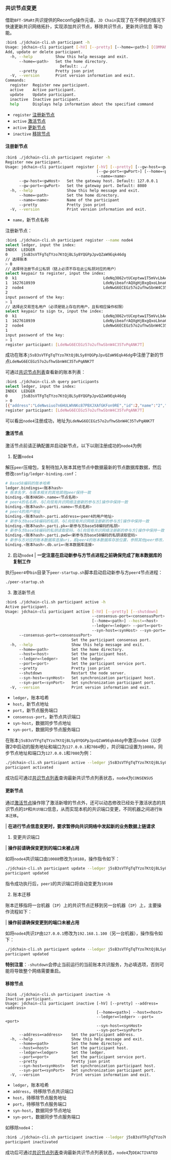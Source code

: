 ### 共识节点变更

借助`BFT-SMaRt`共识提供的Reconfig操作元语，`JD Chain`实现了在不停机的情况下快速更新共识网络拓扑，实现添加共识节点，移除共识节点，更新共识信息 等功能。
```bash
:bin$ ./jdchain-cli.sh participant -h
Usage: jdchain-cli participant [-hV] [--pretty] [--home=<path>] [COMMAND]
Add, update or delete participant.
  -h, --help          Show this help message and exit.
      --home=<path>   Set the home directory.
                        Default: ../
      --pretty        Pretty json print
  -V, --version       Print version information and exit.
Commands:
  register  Register new participant.
  active    Active participant.
  update    Update participant.
  inactive  Inactive participant.
  help      Displays help information about the specified command
```
- `register` [注册新节点](#注册新节点)
- `active` [激活节点](#激活节点)
-  `active` [更新节点](#更新节点)
- `inactive` [移除节点](#移除节点)

#### 注册新节点

```bash
:bin$ ./jdchain-cli.sh participant register -h
Register new participant.
Usage: jdchain-cli participant register [-hV] [--pretty] [--gw-host=<gwHost>]
                                        [--gw-port=<gwPort>] [--home=<path>]
                                        --name=<name>
      --gw-host=<gwHost>   Set the gateway host. Default: 127.0.0.1
      --gw-port=<gwPort>   Set the gateway port. Default: 8080
  -h, --help               Show this help message and exit.
      --home=<path>        Set the home directory.
      --name=<name>        Name of the participant
      --pretty             Pretty json print
  -V, --version            Print version information and exit.
```
- `name`，新节点名称

注册新节点：
```bash
:bin$ ./jdchain-cli.sh participant register --name node4
select ledger, input the index:
INDEX  LEDGER
0      j5sB3sVTFgTqTYzo7KtQjBLSy8YQGPpJpvQZaW9Eqk46dg
// 选择账本
> 0
// 选择待注册节点公私钥（链上必须不存在此公私钥对应的用户）
select keypair to register, input the index:
0  k1                                      LdeNq3862vtUCeptww1T5mVvLbAeppYqVNdqD
1  1627618939                              LdeNyibeafrAQXgHjBxgQxoLbna6hL4BcXZiw
2  node4                                   LdeNwG6ECEGz57o2ufhwSbnW4C35TvPqANK7T
2
input password of the key:
> 1
// 选择此交易签名用户（必须是链上存在的用户，且有相应操作权限）
select keypair to sign tx, input the index:
0  k1                                      LdeNq3862vtUCeptww1T5mVvLbAeppYqVNdqD
1  1627618939                              LdeNyibeafrAQXgHjBxgQxoLbna6hL4BcXZiw
2  node4                                   LdeNwG6ECEGz57o2ufhwSbnW4C35TvPqANK7T
1
input password of the key:
> 1
register participant: [LdeNwG6ECEGz57o2ufhwSbnW4C35TvPqANK7T]
```
成功在账本`j5sB3sVTFgTqTYzo7KtQjBLSy8YQGPpJpvQZaW9Eqk46dg`中注册了新的节点`LdeNwG6ECEGz57o2ufhwSbnW4C35TvPqANK7T`

可通过[共识节点列表](query.md#共识节点列表)查看新的账本列表：
```bash
:bin$ ./jdchain-cli.sh query participants
select ledger, input the index:
INDEX  LEDGER
0      j5sB3sVTFgTqTYzo7KtQjBLSy8YQGPpJpvQZaW9Eqk46dg
> 0
[{"address":"LdeNwsiuo7n6HULWhNKc87PBXJXAfGKFon9RE","id":2,"name":"2","participantNodeState":"CONSENSUS","pubKey":"7VeRFF1ednwhrFoe5cngKwPUJ2N4iFKD9Jt53GxSCc1MmPQ6"},{"address":"LdeNiXZbsBCsTc2ZGp1PGBX81aUxPekhwEwmY","id":1,"name":"1","participantNodeState":"CONSENSUS","pubKey":"7VeREmuT4fF9yRPEMbSSaNLKbLa3qoTpfGHRgwpnSWUn5tqW"},{"address":"LdeNwG6ECEGz57o2ufhwSbnW4C35TvPqANK7T","id":4,"name":"node4","participantNodeState":"READY","pubKey":"7VeRKiWHcHjNoYH9kJk2fxoJxgBrstVJ7bHRecKewJAKcvUD"},{"address":"LdeNyibeafrAQXgHjBxgQxoLbna6hL4BcXZiw","id":0,"name":"0","participantNodeState":"CONSENSUS","pubKey":"7VeRJpb2XX8XKAaC7G5zQg9DbgKM8gmLhUBtGFmerFbhJTZn"},{"address":"LdeP2ji8PR1DPsLt5NoFeiBnhpckrLHgCJge6","id":3,"name":"3","participantNodeState":"CONSENSUS","pubKey":"7VeRGE4V9MR7HgAqTrkxGvJvaaKRZ3fAjHUjYzpNBGcjfAvr"}]
register participant: [LdeNwG6ECEGz57o2ufhwSbnW4C35TvPqANK7T]
```
可以看出`node4`注册成功，地址为`LdeNwG6ECEGz57o2ufhwSbnW4C35TvPqANK7T`

#### 激活节点

激活节点前请正确配置并启动新节点，以下以刚注册成功的`node4`为例

1. 配置`node4`

解压`peer`压缩包，复制待加入账本其他节点中数据最新的节点数据库数据，然后修改`config/ledger-binding.conf`：
```bash
# Base58编码的账本哈希
ledger.bindings=<账本hash>
# 账本名字，与账本相关的其他其他peer保持一致
binding.<账本HASH>.name=<节点名称>
# peer4的名名称，与[向现有共识网络注册新的参与方]操作中保持一致
binding.<账本hash>.parti.name=<节点名称>
# peer4的用户地址
binding.<账本hash>.parti.address=<peer4的用户地址>
# 新参与方base58编码的私钥，与[向现有共识网络注册新的参与方]操作中保持一致
binding.<账本hash>.parti.pk=<新参与方base58编码的私钥>
# 新参与方base58编码的私钥读取密码，与[向现有共识网络注册新的参与方]操作中保持一致
binding.<账本hash>.parti.pwd=<新参与方base58编码的私钥读取密码>
# 新参与方对应的账本数据库连接uri，即peer4的账本数据库存放位置，参照其他peer修改，不可与其他peer混用
binding.<账本hash>.db.uri=<账本数据库连接>
```

2. 启动`node4`
| **一定注意在启动新参与方节点进程之前确保完成了账本数据库的复制工作**

执行`peer4`中`bin`目录下`peer-startup.sh`脚本启动启动新参与方`peer4`节点进程：
```bash
./peer-startup.sh
```

3. 激活新节点
```bash
:bin$ ./jdchain-cli.sh participant active -h
Active participant.
Usage: jdchain-cli participant active [-hV] [--pretty] [--shutdown]
                                      --consensus-port=<consensusPort>
                                      [--home=<path>] --host=<host>
                                      --ledger=<ledger> --port=<port>
                                      --syn-host=<synHost> --syn-port=<synPort>
      --consensus-port=<consensusPort>
                             Set the participant consensus port.
  -h, --help                 Show this help message and exit.
      --home=<path>          Set the home directory.
      --host=<host>          Set the participant host.
      --ledger=<ledger>      Set the ledger.
      --port=<port>          Set the participant service port.
      --pretty               Pretty json print
      --shutdown             Restart the node server.
      --syn-host=<synHost>   Set synchronization participant host.
      --syn-port=<synPort>   Set synchronization participant port.
  -V, --version              Print version information and exit.
```
- `ledger`，账本哈希
- `host`，新节点地址
- `port`，新节点服务端口
- `consensus-port`，新节点共识端口
- `syn-host`，数据同步节点地址
- `syn-port`，数据同步节点服务端口

在账本`j5sB3sVTFgTqTYzo7KtQjBLSy8YQGPpJpvQZaW9Eqk46dg`中激活`node4`（以步骤2中启动的服务地址和端口为`127.0.0.1`和`7084`例），共识端口设置为`10088`，同步节点地址和端口为`127.0.0.1`和`7080`为例：
```bash
./jdchain-cli.sh participant active --ledger j5sB3sVTFgTqTYzo7KtQjBLSy8YQGPpJpvQZaW9Eqk46dg --host 127.0.0.1 --port 7084 --consensus-port 10088 --syn-host 127.0.0.1 --syn-port 7080
participant activated
```

成功后可通过[共识节点列表](query.md#共识节点列表)查询最新共识节点列表状态，`node4`为`CONSENSUS`

#### 更新节点

通过[激活节点](#激活节点)操作除了激活新增的节点外，还可以动态修改已经处于激活状态的共识节点的`IP`和`共识端口`信息，从而实现本机的共识端口变更，不同机器之间进行`账本迁移`。

| **在进行节点信息变更时，要求暂停向共识网络中发起新的业务数据上链请求**

1. 变更共识端口

| **操作前请确保变更到的端口未被占用**

如将`node4`共识端口由`10088`修改为`10188`，操作指令如下：

```bash
./jdchain-cli.sh participant update --ledger j5sB3sVTFgTqTYzo7KtQjBLSy8YQGPpJpvQZaW9Eqk46dg --host 127.0.0.1 --port 7084 --consensus-port 10188 --syn-host 127.0.0.1 --syn-port 7080
participant updated
```
指令成功执行后，`peer1`的共识端口将自动变更为`10188`

2. 账本迁移

账本迁移指将一台机器（`IP`）上的共识节点迁移到另一台机器（`IP`）上，主要操作流程如下：

| **操作前请确保变更到的端口未被占用**

如将`node4`共识`IP`由`127.0.0.1`修改为`192.168.1.100`（另一台机器），操作指令如下：

```bash
./jdchain-cli.sh participant update --ledger j5sB3sVTFgTqTYzo7KtQjBLSy8YQGPpJpvQZaW9Eqk46dg --host 192.168.1.100 --port 7084 --consensus-port 10188 --syn-host 127.0.0.1 --syn-port 7080 -shutdown
participant updated
```

**特别注意**：`-shutdown`会停止当前运行的当前账本共识服务，为必填选项，否则可能将导致整个网络需要重启。

#### 移除节点

```
:bin$ ./jdchain-cli.sh participant inactive -h
Inactive participant.
Usage: jdchain-cli participant inactive [-hV] [--pretty] --address=<address>
                                        [--home=<path>] --host=<host>
                                        --ledger=<ledger> --port=<port>
                                        --syn-host=<synHost>
                                        --syn-port=<synPort>
      --address=<address>    Set the participant address.
  -h, --help                 Show this help message and exit.
      --home=<path>          Set the home directory.
      --host=<host>          Set the participant host.
      --ledger=<ledger>      Set the ledger.
      --port=<port>          Set the participant service port.
      --pretty               Pretty json print
      --syn-host=<synHost>   Set synchronization participant host.
      --syn-port=<synPort>   Set synchronization participant port.
  -V, --version              Print version information and exit.
```
- `ledger`，账本哈希
- `address`，待移除节点共识端口
- `host`，待移除节点服务地址
- `port`，待移除节点服务端口
- `syn-host`，数据同步节点地址
- `syn-port`，数据同步节点服务端口

如移除`node4`：
```bash
:bin$ ./jdchain-cli.sh participant inactive --ledger j5sB3sVTFgTqTYzo7KtQjBLSy8YQGPpJpvQZaW9Eqk46dg --address LdeNwG6ECEGz57o2ufhwSbnW4C35TvPqANK7T --host 127.0.0.1 --port 7084 --syn-host 127.0.0.1 --syn-port 7080
participant inactivated
```

成功后可通过[共识节点列表](query.md#共识节点列表)查询最新共识节点列表状态，`node4`为`DEACTIVATED`